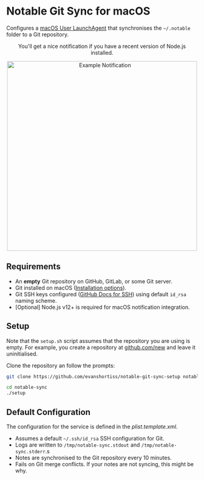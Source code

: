 # Notable Git Sync for macOS

Configures a [macOS User LaunchAgent](https://www.launchd.info/) that
synchronises the `~/.notable` folder to a Git repository.

<div align="center">
  <p>You'll get a nice notification if you have a recent version of Node.js installed.</p>
  <img alt="Example Notification" width="500" src="https://github.com/evanshortiss/notable-git-sync-setup/blob/master/notification.png?raw=true"/>
</div>

## Requirements

* An **empty** Git repository on GitHub, GitLab, or some Git server.
* Git installed on macOS ([Installation options](https://git-scm.com/download/mac)).
* Git SSH keys configured ([GitHub Docs for SSH](https://docs.github.com/en/github/authenticating-to-github/connecting-to-github-with-ssh)) using default `id_rsa` naming scheme.
* [Optional] Node.js v12+ is required for macOS notification integration.

## Setup

Note that the `setup.sh` script assumes that the repository you are using is
empty. For example, you create a repository at [github.com/new](https://github.com/new)
and leave it uninitialised.

Clone the repository an follow the prompts:

```bash
git clone https://github.com/evanshortiss/notable-git-sync-setup notable-sync

cd notable-sync
./setup
```

## Default Configuration

The configuration for the service is defined in the *plist.template.xml*.

* Assumes a default `~/.ssh/id_rsa` SSH configuration for Git.
* Logs are written to `/tmp/notable-sync.stdout` and `/tmp/notable-sync.stderr`.s
* Notes are synchronised to the Git repository every 10 minutes.
* Fails on Git merge conflicts. If your notes are not syncing, this might be why.
